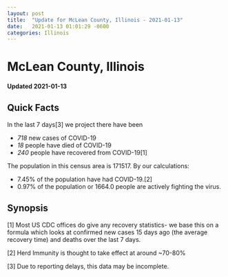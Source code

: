 ```yaml
---
layout: post
title:  "Update for McLean County, Illinois - 2021-01-13"
date:   2021-01-13 01:01:29 -0600
categories: Illinois
---
```


# McLean County, Illinois
#### Updated 2021-01-13

## Quick Facts

In the last 7 days[3] we project there have been
- *718* new cases of COVID-19
- *18* people have died of COVID-19
- *240* people have recovered from COVID-19[1]

The population in this census area is 171517. By our calculations:
- 7.45% of the population have had COVID-19.[2]
- 0.97% of the population or 1664.0 people are actively fighting the virus.

## Synopsis




[1] Most US CDC offices do give any recovery statistics- we base this on a formula which looks at confirmed new cases
15 days ago (the average recovery time) and deaths over the last 7 days.

[2] Herd Immunity is thought to take effect at around ~70-80%

[3] Due to reporting delays, this data may be incomplete.
 
    
